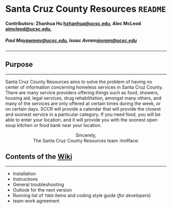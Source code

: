 # Santa Cruz County Resources `README`
#### Contributors: Zhanhua Hu <hzhanhua@ucsc.edu>, Alec McLeod <aimcleod@ucsc.edu>,
##### Paul May<pwmay@ucsc.edu>, Isaac Avram<iavram@ucsc.edu>
---


<!-- <img src="https://www.ticketsnipers.com/assets/images/article/Santa_Cruz.png" height=500x /> -->

## Purpose
---
Santa Cruz County Resources aims to solve the problem of having no center of information
concerning homeless services in Santa Cruz County. There are many service providers offering
things such as food, showers, housing aid, legal services, drug rehabilitation, amongst many
others, and many of the services are only offered at certain times during the week, or on certain
days. SCCR will provide a calendar that will provide the closest and soonest service in a
particular category. If you need food, you will be able to enter your location, and it will provide
you with the soonest open soup kitchen or food bank near your location.
<center>Sincerely,</center>
<center>The Santa Cruz County Resources team :trollface:</center>

## Contents of the [Wiki](https://github.com/alecmcleod/sccountyresources/wiki/)
---
* Installation
* Instructions
* General troubleshooting
* Outlook for the next version
* Running list of `TODO` items and coding style guide (*for developers*)
* team work agreement

